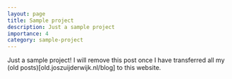 ```yaml
---
layout: page
title: Sample project
description: Just a sample project
importance: 4
category: sample-project
---
```


Just a sample project! I will remove this post once I have transferred all my (old posts)[old.joszuijderwijk.nl/blog] to this website.
